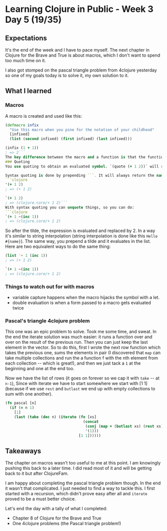 # Learning Clojure in Public - Week 3 Day 5 (19/35)

## Expectations

It's the end of the week and I have to pace myself. The next chapter in Clojure for the Brave and True is about macros, which I don't want to spend too much time on it.

I also got stomped on the pascal triangle problem from 4clojure yesterday so one of my goals today is to solve it, my own solution to it.

## What I learned

### Macros

A macro is created and used like this:

````clojure
(defmacro infix
  "Use this macro when you pine for the notation of your childhood"
  [infixed]
  (list (second infixed) (first infixed) (last infixed)))

(infix (1 + 1))
; => 2```
The key difference between the macro and a function is that the function arguments are fully evaluated before they're passed to the function. Macro arguments are unevaluated data. When writing a macro, you will most likely have to quote symbols to avoid having them evaluated.
### Quoting
You use quoting to obtain an evaluated symbol. `(quote (+ 1 2))` will return `(+ 1 2)`. Quoting a symbol returns the symbol regardless if it has values or not.

Syntax quoting is done by prepending ```. It will always return the namespace on top of the symbol itself. Here is the difference between quoting and syntax quoting:
```clojure
'(+ 1 2)
; => (+ 1 2)

`(+ 1 2)
; => (clojure.core/+ 1 2)```
With syntax quoting you can unquote things, so you can do:
```clojure
`(+ 1 ~(inc 1))
; => (clojure.core/+ 1 2)
````

So after the tilde, the expression is evaluated and replaced by 2. In a way it's similar to string interpolation (string interpolation is done like this `Hello #{name}`). The same way, you prepend a tilde and it evaluates in the list. Here are two equivalent ways to do the same thing:

```clojure
(list '+ 1 (inc 1))
; => (+ 1 2)

`(+ 1 ~(inc 1))
; => (clojure.core/+ 1 2)
```

### Things to watch out for with macros

-   variable capture happens when the macro hijacks the symbol with a let.
-   double evaluation is when a form passed to a macro gets evaluated twice

### Pascal's triangle 4clojure problem

This one was an epic problem to solve. Took me some time, and sweat. In the end the iterate solution was much easier: it runs a function over and over on the result of the previous run. Then you can just keep the last element in the vector. So to do this, first I wrote the next row function which takes the previous one, sums the elements in pair (I discovered that `map` can take multiple collections and run the a function f with the nth element from each collection -- which is great!), and then we just tack a `1` at the beginning and one at the end too.

Now we have the list of rows (it goes on forever so we cap it with `take` -- at `n-1`), Since with iterate we have to start somewhere we start with [1 1] (because if we use `rest` and `butlast` we end up with empty collections to sum with one another).

```clojure
(fn pascal [n]
  (if (= n 1)
    [1]
    (last (take (dec n) (iterate (fn [xs]
                                   (concat
                                    (conj (map + (butlast xs) (rest xs)) 1)
                                    '(1)))
                                 [1 1])))))
```

## Takeaways

The chapter on macros wasn't too useful to me at this point. I am knowingly pushing this back to a later time. I did read most of it and will be getting back to it but after ClojureFam.

I am happy about completing the pascal triangle problem though. In the end it wasn't that complicated. I just needed to find a way to tackle this. I first started with a recursion, which didn't prove easy after all and `iterate` proved to be a must better choice.

Let's end the day with a tally of what I completed:

-   Chapter 8 of Clojure for the Brave and True
-   One 4clojure problems (the Pascal triangle problem!)
